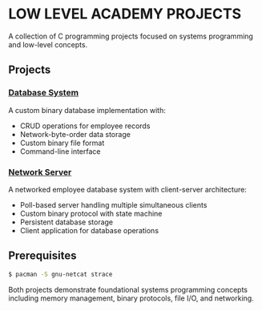 # LOW LEVEL ACADEMY PROJECTS

A collection of C programming projects focused on systems programming and low-level concepts.

## Projects

### [Database System](database/README.md)
A custom binary database implementation with:
- CRUD operations for employee records
- Network-byte-order data storage
- Custom binary file format
- Command-line interface

### [Network Server](network/network/README.md)
A networked employee database system with client-server architecture:
- Poll-based server handling multiple simultaneous clients
- Custom binary protocol with state machine
- Persistent database storage
- Client application for database operations

## Prerequisites

```bash
$ pacman -S gnu-netcat strace
```

Both projects demonstrate foundational systems programming concepts including memory management, binary protocols, file I/O, and networking.






